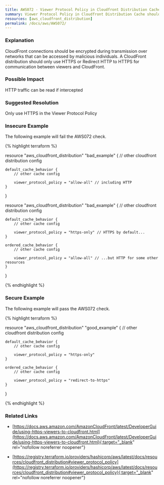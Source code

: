 ```yaml
---
title: AWS072 - Viewer Protocol Policy in Cloudfront Distribution Cache should always be set to HTTPS
summary: Viewer Protocol Policy in Cloudfront Distribution Cache should always be set to HTTPS 
resources: [aws_cloudfront_distribution] 
permalink: /docs/aws/AWS072/
---
```

### Explanation


CloudFront connections should be encrypted during transmission over networks that can be accessed by malicious individuals. 
A CloudFront distribution should only use HTTPS or Redirect HTTP to HTTPS for communication between viewers and CloudFront.


### Possible Impact
HTTP traffic can be read if intercepted

### Suggested Resolution
Only use HTTPS in the Viewer Protocol Policy


### Insecure Example

The following example will fail the AWS072 check.

{% highlight terraform %}

resource "aws_cloudfront_distribution" "bad_example" {
	// other cloudfront distribution config

	default_cache_behavior {
		// other cache config

		viewer_protocol_policy = "allow-all" // including HTTP
	}
}

resource "aws_cloudfront_distribution" "bad_example" {
	// other cloudfront distribution config

	default_cache_behavior {
		// other cache config

		viewer_protocol_policy = "https-only" // HTTPS by default...
	}

	ordered_cache_behavior {
		// other cache config

		viewer_protocol_policy = "allow-all" // ...but HTTP for some other resources
	}
}

{% endhighlight %}



### Secure Example

The following example will pass the AWS072 check.

{% highlight terraform %}

resource "aws_cloudfront_distribution" "good_example" {
	// other cloudfront distribution config

	default_cache_behavior {
		// other cache config

		viewer_protocol_policy = "https-only" 
	}

	ordered_cache_behavior {
		// other cache config

		viewer_protocol_policy = "redirect-to-https"
	}
}

{% endhighlight %}



### Related Links


- [https://docs.aws.amazon.com/AmazonCloudFront/latest/DeveloperGuide/using-https-viewers-to-cloudfront.html](https://docs.aws.amazon.com/AmazonCloudFront/latest/DeveloperGuide/using-https-viewers-to-cloudfront.html){:target="_blank" rel="nofollow noreferrer noopener"}

- [https://registry.terraform.io/providers/hashicorp/aws/latest/docs/resources/cloudfront_distribution#viewer_protocol_policy](https://registry.terraform.io/providers/hashicorp/aws/latest/docs/resources/cloudfront_distribution#viewer_protocol_policy){:target="_blank" rel="nofollow noreferrer noopener"}



